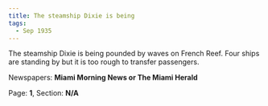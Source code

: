 ```yaml
---  
title: The steamship Dixie is being  
tags:  
  - Sep 1935  
---  
```

  
The steamship Dixie is being pounded by waves on French Reef. Four ships are standing by but it is too rough to transfer passengers.  
  
Newspapers: **Miami Morning News or The Miami Herald**  
  
Page: **1**, Section: **N/A** 
